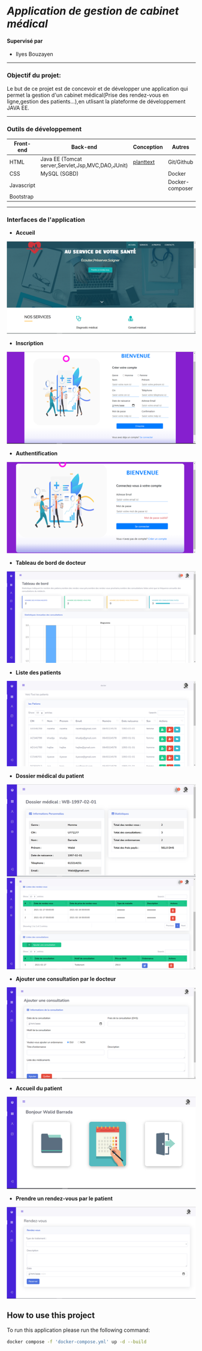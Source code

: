 # ***Application de gestion de cabinet médical***



#### **Supervisé par** 
* Ilyes Bouzayen

---
### **Objectif du projet:**
Le but de ce projet est de concevoir et de développer une application qui permet la gestion d'un cabinet médical(Prise des rendez-vous en ligne,gestion des patients...),en utlisant la plateforme de développement JAVA EE.

---
### **Outils de développement**

<table>
    <thead>
        <th>Front-end</th>
        <th>Back-end</th>
        <th>Conception</th>
        <th>Autres</th>
    </thead>
    <tbody>
        <tr>
            <td>HTML</td>
            <td>Java EE (Tomcat server,Servlet,Jsp,MVC,DAO,JUnit)</td>
            <td><a href=https://www.planttext.com/">planttext</a></td>
             <td>Git/Github</td>
        </tr>
        <tr>
            <td>CSS</td>
            <td>MySQL (SGBD)</td>
            <td></td>
              <td>Docker</td>
        </tr>
         <tr>
            <td>Javascript</td>
            <td></td>
            <td></td>
              <td>Docker-composer</td>
        </tr>
        <tr>
            <td>Bootstrap</td>
            <td></td>
            <td></td>
             <td></td>
        </tr>
    </tbody>
</table>

---


### **Interfaces de l'application**
* **Accueil**
  
 ![](screenshots/accueil.png)

* **Inscription**

![](screenshots/register.png)

* **Authentification**

![](screenshots/login.png)

* **Tableau de bord de docteur**

![](screenshots/dashboard-doctor.png)

* **Liste des patients**

![](screenshots/patients.png)

* **Dossier médical du patient**

![](screenshots/medicalFile.png)
![](screenshots/lists-appointments-consultaions.png)

* **Ajouter une consultation par le docteur**

![](screenshots/add-consultations.png)

* **Accueil du patient**

![](screenshots/home-patients.png)


* **Prendre un rendez-vous par le patient**

![](screenshots/take-appointment.png)


## How to use this project

To run this application please run the following command:

```sh
docker compose -f 'docker-compose.yml' up -d --build 
```